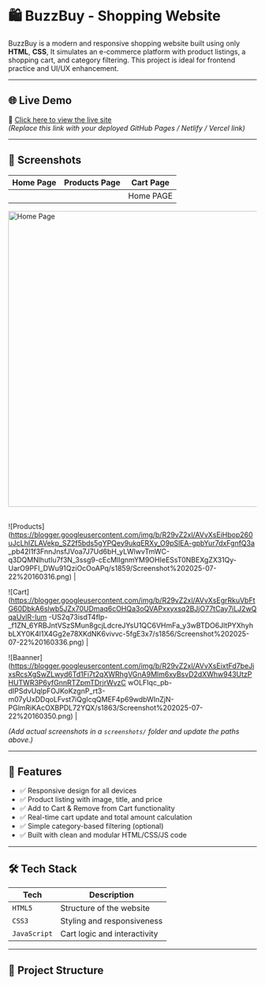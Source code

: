 # 🛍️ BuzzBuy - Shopping Website

BuzzBuy is a modern and responsive shopping website built using only **HTML**, **CSS**, It simulates an e-commerce platform with product listings,
a shopping cart, and category filtering. This project is ideal for frontend practice and UI/UX enhancement.

---

## 🌐 Live Demo

🔗 [Click here to view the live site](https://your-live-link.com)  
_(Replace this link with your deployed GitHub Pages / Netlify / Vercel link)_

---

## 📸 Screenshots

| Home Page | Products Page | Cart Page |
|-----------|---------------|-----------|
               || Home PAGE ||
<img src="https://blogger.googleusercontent.com/img/b/R29vZ2xl/AVvXsEi9ILpydzT3yDuHhIy8IVYBipObWbbyMdATJEvEwAERmVobTQ-ddxYkInr4lj9CgPgkeRIc9WYlEdWI5G2Ja_v76NzYUoEKjlIdwmAd_np8rkl2GRbu54HJIYQavqrembS11QXIrECCSEfZmi70UDuClWLlYAdpXaKNHjQNORchV0KlT-FamS4gGmtW8vJ4/s1871/Screenshot%202025-07-22%20160256.png" alt="Home Page" width="600" /><br><br>



![Products](https://blogger.googleusercontent.com/img/b/R29vZ2xl/AVvXsEiHbop260uJcLhIZLAVekp_SZ2f5bds5gYPQey9ukqERXy_O9pSlEA-gpbYur7dxFgnfQ3a
_pb42I1f3FnnJnsfJVoa7J7Ud6bH_yLWlwvTmWC-q3DQMNlhutIu7f3N_3ssg9-cEcMlIgnmYM9OHIeESsT0NBEXgZX31Qy-UarO9PFI_DWu91QziOcOoAPq/s1859/Screenshot%202025-07-22%20160316.png) |


![Cart](https://blogger.googleusercontent.com/img/b/R29vZ2xl/AVvXsEgrRkuVbFtG60DbkA6slwb5JZx70UDmaq6cOHQa3oQVAPxxyxsq2BJjO77tCay7iLJ2wQqaUvlR-Ium
-US2q73isdT4fIp-_f1ZN_6YRBJntVSzSMun8gcjLdcreJYsU1QC6VHmFa_y3wBTDO6JltPYXhyhbLXY0K4l1X4Gg2e78XKdNK6vivvc-5fgE3x7/s1856/Screenshot%202025-07-22%20160336.png) |


![Baanner](https://blogger.googleusercontent.com/img/b/R29vZ2xl/AVvXsEixtFd7beJixsRcsXgSwZLwyd6Td1Fi7t2qXWRhgVGnA9Mlm6xyBsvD2dXWhw943UtzPHUTWR3P6yfGnnRTZpmTDrjrWvzC
wOLFIqc_pb-dIPSdvUqlpFOJKoKzgnP_rt3-m07yUxDDqoLFvst7iQgIcqQMEF4p69wdbWInZjN-PGlmRiKAcOXBPDL72YQX/s1863/Screenshot%202025-07-22%20160350.png) |

_(Add actual screenshots in a `screenshots/` folder and update the paths above.)_

---

## 🚀 Features

- ✅ Responsive design for all devices
- ✅ Product listing with image, title, and price
- ✅ Add to Cart & Remove from Cart functionality
- ✅ Real-time cart update and total amount calculation
- ✅ Simple category-based filtering (optional)
- ✅ Built with clean and modular HTML/CSS/JS code

---

## 🛠️ Tech Stack

| Tech         | Description             |
|--------------|-------------------------|
| `HTML5`      | Structure of the website |
| `CSS3`       | Styling and responsiveness |
| `JavaScript` | Cart logic and interactivity |

---

## 📁 Project Structure

